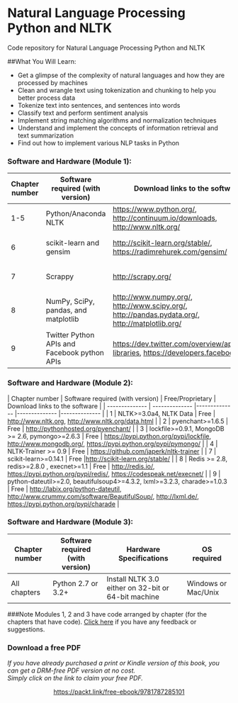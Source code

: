 # Natural Language Processing Python and NLTK
Code repository for Natural Language Processing Python and NLTK

##What You Will Learn:
* Get a glimpse of the complexity of natural languages and how they are processed by machines
* Clean and wrangle text using tokenization and chunking to help you better process data
* Tokenize text into sentences, and sentences into words
* Classify text and perform sentiment analysis
* Implement string matching algorithms and normalization techniques
* Understand and implement the concepts of information retrieval and text summarization
* Find out how to implement various NLP tasks in Python

### Software and Hardware (Module 1):
| Chapter number | Software required (with version) | Download links to the software | Hardware specifications | OS required |
| -------------- | -------------- |-------------- |-------------- |-------------- |
| 1-5            | Python/Anaconda NLTK | https://www.python.org/, http://continuum.io/downloads, http://www.nltk.org/ | Common Unix Printing System | any |
| 6 | scikit-learn and gensim | http://scikit-learn.org/stable/, https://radimrehurek.com/gensim/ |	Common Unix Printing System | any |
| 7 | Scrappy | http://scrapy.org/ |	Common Unix Printing System	| any |
| 8 | NumPy, SciPy, pandas, and matplotlib | http://www.numpy.org/, http://www.scipy.org/, http://pandas.pydata.org/, http://matplotlib.org/ |	Common Unix Printing System	| any |
| 9 | Twitter Python APIs and Facebook python APIs	| https://dev.twitter.com/overview/api/twitter-libraries, https://developers.facebook.com |	Common Unix Printing System	| any |



### Software and Hardware (Module 2):
| Chapter number | Software required (with version) | Free/Proprietary | Download links to the software |
| -------------- | -------------- |-------------- |-------------- |-------------- |
| 1 | NLTK>=3.0a4, NLTK Data |	Free |	http://www.nltk.org, http://www.nltk.org/data.html |
| 2 | pyenchant>=1.6.5 |	Free | http://pythonhosted.org/pyenchant/ |
| 3 | lockfile>=0.9.1, MongoDB >= 2.6, pymongo>=2.6.3 | Free | https://pypi.python.org/pypi/lockfile, http://www.mongodb.org/, https://pypi.python.org/pypi/pymongo/ |
| 4 | NLTK-Trainer >= 0.9 |	Free | https://github.com/japerk/nltk-trainer |
| 7 | scikit-learn>=0.14.1 |	Free |http://scikit-learn.org/stable/ |
| 8 | Redis >= 2.8, redis>=2.8.0 , execnet>=1.1 |	Free |	http://redis.io/, https://pypi.python.org/pypi/redis/, https://codespeak.net/execnet/ |
| 9 | python-dateutil>=2.0, beautifulsoup4>=4.3.2, lxml>=3.2.3, charade>=1.0.3 | Free | http://labix.org/python-dateutil, http://www.crummy.com/software/BeautifulSoup/, http://lxml.de/, https://pypi.python.org/pypi/charade |






### Software and Hardware (Module 3):
| Chapter number | Software required (with version) | Hardware Specifications | OS required |
| -------------- | -------------------------------- | ----------------------- | ----------- |
| All chapters   | Python 2.7 or 3.2+               | Install NLTK 3.0 either on 32-bit or 64-bit machine | Windows or Mac/Unix |





###Note
Modules 1, 2 and 3 have code arranged by chapter (for the chapters that have code). [Click here](https://docs.google.com/forms/d/e/1FAIpQLSe5qwunkGf6PUvzPirPDtuy1Du5Rlzew23UBp2S-P3wB-GcwQ/viewform) if you have any feedback or suggestions.
### Download a free PDF

 <i>If you have already purchased a print or Kindle version of this book, you can get a DRM-free PDF version at no cost.<br>Simply click on the link to claim your free PDF.</i>
<p align="center"> <a href="https://packt.link/free-ebook/9781787285101">https://packt.link/free-ebook/9781787285101 </a> </p>